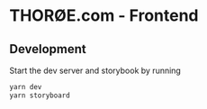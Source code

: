 # THORØE.com - Frontend

## Development

Start the dev server and storybook by running

```sh
yarn dev
yarn storyboard
```
